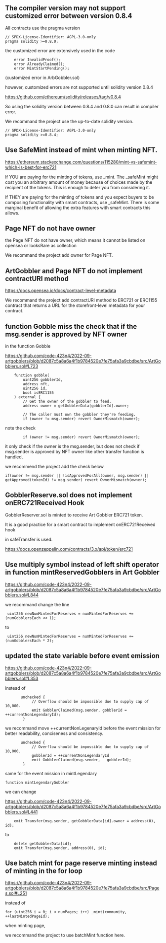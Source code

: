 ## The compiler version may not support customized error between version 0.8.4

All contracts use the pragma version

```
// SPDX-License-Identifier: AGPL-3.0-only
pragma solidity >=0.8.0;
```
the customized error are extensively used in the code

```
    error InvalidProof();
    error AlreadyClaimed();
    error MintStartPending();
```

(customized error in ArbGobbler.sol)

however, customized errors are not supported until solidity version 0.8.4

https://github.com/ethereum/solidity/releases/tag/v0.8.4

So using the solidity version between 0.8.4 and 0.8.0 can result in compiler error.

We recommand the project use the up-to-date solidity version.

```
// SPDX-License-Identifier: AGPL-3.0-only
pragma solidity >=0.8.4;
```

## Use SafeMint instead of mint when minting NFT.

https://ethereum.stackexchange.com/questions/115280/mint-vs-safemint-which-is-best-for-erc721

If YOU are paying for the minting of tokens, use _mint. The _safeMint might cost you an arbitrary amount of money because of choices made by the recipient of the tokens. This is enough to deter you from considering it.

If THEY are paying for the minting of tokens and you expect buyers to be composing functionality with smart contracts, use _safeMint. There is some marginal benefit of allowing the extra features with smart contracts this allows.

## Page NFT do not have owner

the Page NFT do not have owner, which means it cannot be listed on opensea or looksRare as collection

We recommand the project add owner for Page NFT.

## ArtGobbler and Page NFT do not implement contractURI method

https://docs.opensea.io/docs/contract-level-metadata

We recommand the project add contractURI method to ERC721 or ERC1155 contract that returns a URL for the storefront-level metadata for your contract.

## function Gobble miss the check that if the msg.sender is approved by NFT owner

in the function Gobble

https://github.com/code-423n4/2022-09-artgobblers/blob/d2087c5a8a6a4f1b9784520e7fe75afa3a9cbdbe/src/ArtGobblers.sol#L723

```
    function gobble(
        uint256 gobblerId,
        address nft,
        uint256 id,
        bool isERC1155
    ) external {
        // Get the owner of the gobbler to feed.
        address owner = getGobblerData[gobblerId].owner;

        // The caller must own the gobbler they're feeding.
        if (owner != msg.sender) revert OwnerMismatch(owner);
```

note the check 

```
        if (owner != msg.sender) revert OwnerMismatch(owner);
```

it only check if the owner is the msg.sender, but does not check if msg.sender is approved by NFT owner like other transfer function is handled,

we recommend the project add the check below

```
if(owner != msg.sender || !isApprovedForAll(owner, msg.sender) || getApproved(tokenId) != msg.sender) revert OwnerMismatch(owner);
```

## GobblerReserve.sol does not implement onERC721Received Hook

GobblerReserver.sol is minted to receive Art Gobbler ERC721 token. 

It is a good practice for a smart contract to implement onERC721Received hook

in safeTransfer is used. 

https://docs.openzeppelin.com/contracts/3.x/api/token/erc721

## Use multiply symbol instead of left shift operator in function mintReservedGobblers in Art Gobbler

https://github.com/code-423n4/2022-09-artgobblers/blob/d2087c5a8a6a4f1b9784520e7fe75afa3a9cbdbe/src/ArtGobblers.sol#L844

we recommand change the line

```
 uint256 newNumMintedForReserves = numMintedForReserves += (numGobblersEach << 1);
```

to 

```
 uint256 newNumMintedForReserves = numMintedForReserves += (numGobblersEach * 2);
```

## updated the state variable before event emission

https://github.com/code-423n4/2022-09-artgobblers/blob/d2087c5a8a6a4f1b9784520e7fe75afa3a9cbdbe/src/ArtGobblers.sol#L353

instead of 

```
       unchecked {
            // Overflow should be impossible due to supply cap of 10,000.
            emit GobblerClaimed(msg.sender, gobblerId = ++currentNonLegendaryId);
        }
```

we recommand move ++currentNonLegenaryId before the event mission for better readability, conciseness and consistency.

```
       unchecked {
            // Overflow should be impossible due to supply cap of 10,000.
            gobblerId = ++currentNonLegendaryId
            emit GobblerClaimed(msg.sender,   gobblerId);
        }
```

same for the event mission in mintLegendary 

```
function mintLegendaryGobbler
```

we can change 

https://github.com/code-423n4/2022-09-artgobblers/blob/d2087c5a8a6a4f1b9784520e7fe75afa3a9cbdbe/src/ArtGobblers.sol#L441

```
    emit Transfer(msg.sender, getGobblerData[id].owner = address(0), id);
```

to 

```
    delete getGobblerData[id];
    emit Transfer(msg.sender, address(0), id);
```

## Use batch mint for page reserve minting instead of minting in the for loop

https://github.com/code-423n4/2022-09-artgobblers/blob/d2087c5a8a6a4f1b9784520e7fe75afa3a9cbdbe/src/Pages.sol#L251

instead of 

```
for (uint256 i = 0; i < numPages; i++) _mint(community, ++lastMintedPageId);
```

when minting page,

we recommand the project to use batchMint function here.